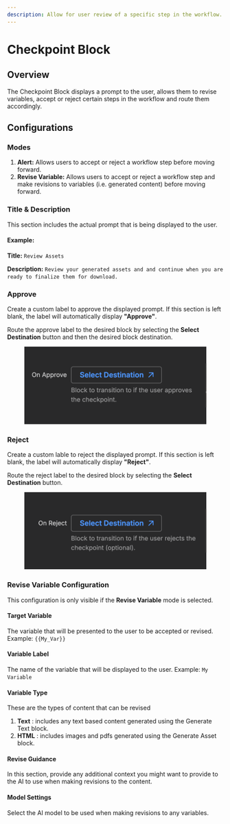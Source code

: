 ```yaml
---
description: Allow for user review of a specific step in the workflow.
---
```


# Checkpoint Block

## Overview

The Checkpoint Block displays a prompt to the user, allows them to revise variables, accept or reject certain steps in the workflow and route them accordingly.&#x20;

## Configurations

### Modes

1. **Alert:** Allows users to accept or reject a workflow step before moving forward.
2. **Revise Variable:** Allows users to accept or reject a workflow step and make revisions to variables (i.e. generated content) before moving forward.&#x20;

### Title & Description

This section includes the actual prompt that is being displayed to the user.

#### Example:

**Title:** `Review Assets`

**Description:** `Review your generated assets and and continue when you are ready to finalize them for download.`

### Approve

Create a custom label to approve the displayed prompt. If this section is left blank, the label will automatically display **"Approve"**.

Route the approve label to the desired block by selecting the **Select Destination** button and then the desired block destination.&#x20;

<figure><img src="../../.gitbook/assets/Group 34049.png" alt="" width="563"><figcaption></figcaption></figure>

### Reject

Create a custom lable to reject the displayed prompt. If this section is left blank, the label will automatically display **"Reject"**.

Route the reject label to the desired block by selecting the **Select Destination** button.&#x20;

<figure><img src="../../.gitbook/assets/Group 34050.png" alt="" width="563"><figcaption></figcaption></figure>

### Revise Variable Configuration

This configuration is only visible if the **Revise Variable** mode is selected.

#### **Target Variable**

The variable that will be presented to the user to be accepted or revised. Example: `{{My_Var}}`

#### **Variable Label**

The name of the variable that will be displayed to the user. Example: `My Variable`

#### Variable Type

These are the types of content that can be revised

1. **Text** : includes any text based content generated using the Generate Text block.
2. **HTML** : includes images and pdfs generated using the Generate Asset block.

#### Revise Guidance

In this section, provide any additional context you might want to provide to the AI to use when making revisions to the content.&#x20;

#### Model Settings

Select the AI model to be used when making revisions to any variables.







#### &#x20;
